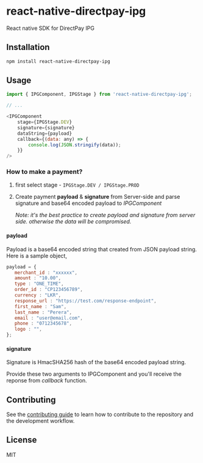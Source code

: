 # react-native-directpay-ipg

React native SDK for DirectPay IPG

## Installation

```sh
npm install react-native-directpay-ipg
```

## Usage

```js
import { IPGComponent, IPGStage } from 'react-native-directpay-ipg';

// ...

<IPGComponent
    stage={IPGStage.DEV}
    signature={signature}
    dataString={payload}
    callback={(data: any) => {
        console.log(JSON.stringify(data));
    }}
/>
```

### How to make a payment?

1. first select stage - ```IPGStage.DEV / IPGStage.PROD```
2. Create payment **payload** & **signature** from Server-side and parse signature and base64 encoded payload to *IPGComponent*

    *Note: it's the best practice to create payload and signature from server side. otherwise the data will be compromised.*

#### payload
Payload is a base64 encoded string that created from JSON payload string. Here is a sample object,
```js
payload = {
   merchant_id : "xxxxxx",
   amount : "10.00",
   type : "ONE_TIME",
   order_id : "CP123456789",
   currency : "LKR",
   response_url : "https://test.com/response-endpoint",
   first_name : "Sam",
   last_name : "Perera",
   email : "user@email.com",
   phone : "0712345678",
   logo : "",
};
```
#### signature
Signature is HmacSHA256 hash of the base64 encoded payload string.

Provide these two arguments to IPGComponent and you'll receive the reponse from *callback* function.



## Contributing

See the [contributing guide](CONTRIBUTING.md) to learn how to contribute to the repository and the development workflow.

## License

MIT
